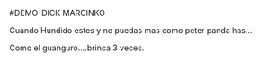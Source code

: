 #DEMO-DICK MARCINKO

Cuando Hundido estes y no puedas mas como peter panda has...

Como el guanguro....brinca 3 veces. 
